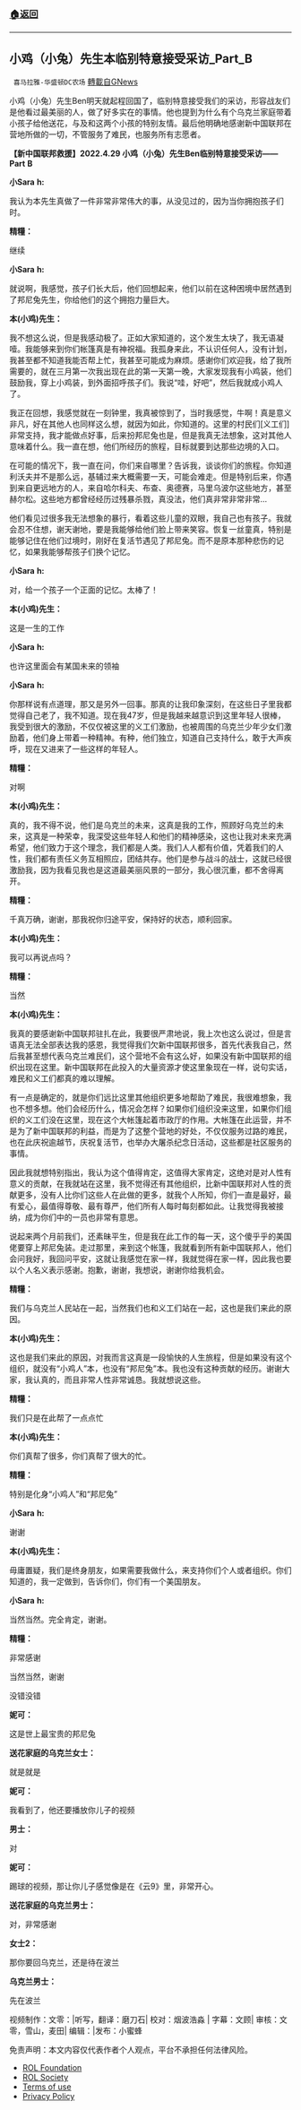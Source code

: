 ###  [:house:返回](README.md)
---


## 小鸡（小兔）先生本临别特意接受采访_Part_B
` 喜马拉雅-华盛顿DC农场` [轉載自GNews](https://gnews.org/zh-hans/2477421/)

小鸡（小兔）先生Ben明天就起程回国了，临别特意接受我们的采访，形容战友们是他看过最美丽的人，做了好多实在的事情。他也提到为什么有个乌克兰家庭带着小孩子给他送花，与及和这两个小孩的特别友情。最后他明确地感谢新中国联邦在营地所做的一切，不管服务了难民，也服务所有志愿者。
  
**【新中国联邦救援】2022.4.29 小鸡（小兔）先生Ben临别特意接受采访——Part** **B**
 
**小Sara** **h:**
 
我认为本先生真做了一件非常非常伟大的事，从没见过的，因为当你拥抱孩子们时。
 
**精糧：**
 
继续
 
**小Sara** **h:**
 
就说啊，我感觉，孩子们长大后，他们回想起来，他们以前在这种困境中居然遇到了邦尼兔先生，你给他们的这个拥抱力量巨大。
 
**本(小鸡)先生：**
 
我不想这么说，但是我感动极了。正如大家知道的，这个发生太块了，我无语凝噎。我能够来到你们帐篷真是有神祝福。我孤身来此，不认识任何人，没有计划，我甚至都不知道我能否帮上忙，我甚至可能成为麻烦。感谢你们欢迎我，给了我所需要的，就在三月第一次我出现在此的第一天第一晚，大家发现我有小鸡装，他们鼓励我，穿上小鸡装，到外面招呼孩子们。我说“哇，好吧”，然后我就成小鸡人了。
 
我正在回想，我感觉就在一刻钟里，我真被惊到了，当时我感觉，牛啊！真是意义非凡，好在其他人也同样这么想，就因为如此，你知道的。这里的村民们[义工们]非常支持，我才能做点好事，后来扮邦尼兔也是，但是我真无法想象，这对其他人意味着什么。我一直在想，他们所经历的旅程，目标就要到达那些边境的入口。
 
在可能的情况下，我一直在问，你们来自哪里？告诉我，谈谈你们的旅程。你知道利沃夫并不是那么远，基辅过来大概需要一天，可能会难走。但是特别后来，你遇到来自更远地方的人，来自哈尔科夫、布查、奥德赛，马里乌波尔这些地方，甚至赫尔松。这些地方都曾经经历过残暴杀戮，真没法，他们真非常非常非常…
 
他们看见过很多我无法想象的暴行，看着这些儿童的双眼，我自己也有孩子。我就会忍不住想，谢天谢地，要是我能够给他们脸上带来笑容。恢复一丝童真，特别是能够记住在他们过境时，刚好在复活节遇见了邦尼兔。而不是原本那种悲伤的记忆，如果我能够帮孩子们换个记忆。
 
**小Sara** **h:**
 
对，给一个孩子一个正面的记忆。太棒了！
 
**本(小鸡)先生：**
 
这是一生的工作
 
**小Sara** **h:**
 
也许这里面会有某国未来的领袖
 
**小Sara** **h:**
 
你那样说有点道理，那又是另外一回事。那真的让我印象深刻，在这些日子里我都觉得自己老了，我不知道。现在我47岁，但是我越来越意识到这里年轻人很棒，我受到很大的激励，不仅仅被这里的义工们激励，也被周围的乌克兰少年少女们激励着，他们身上带着一种精神。有种，他们独立，知道自己支持什么，敢于大声疾呼，现在又进来了一些这样的年轻人。
 
**精糧：**
 
对啊
 
**本(小鸡)先生：**
 
真的，我不得不说，他们是乌克兰的未来，这真是我的工作，照顾好乌克兰的未来，这真是一种荣幸，我深受这些年轻人和他们的精神感染，这也让我对未来充满希望，他们致力于这个理念，我们都是人类。我们人人都有价值，凭着我们的人性，我们都有责任义务互相照应，团结共存。他们是参与战斗的战士，这就已经很激励我，因为我看见我也是这道最美丽风景的一部分，我心很沉重，都不舍得离开。
 
**精糧：**
 
千真万确，谢谢，那我祝你归途平安，保持好的状态，顺利回家。
 
**本(小鸡)先生：**
 
我可以再说点吗？
 
**精糧：**
 
当然
 
**本(小鸡)先生：**
 
我真的要感谢新中国联邦驻扎在此，我要很严肃地说，我上次也这么说过，但是言语真无法全部表达我的感恩，我觉得我们欠新中国联邦很多，首先代表我自己，然后我甚至想代表乌克兰难民们，这个营地不会有这么好，如果没有新中国联邦的组织出现在这里。新中国联邦在此投入的大量资源才使这里象现在一样，说句实话，难民和义工们都真的难以理解。
 
有一点是确定的，就是你们远比这里其他组织更多地帮助了难民，我很难想象，我也不想多想。他们会经历什么，情况会怎样？如果你们组织没来这里，如果你们组织的义工们没在这里，现在这个大帐篷起着市政厅的作用。大帐篷在此运营，并不是为了新中国联邦的利益，而是为了这整个营地的好处，不仅仅服务过路的难民，也在此庆祝逾越节，庆祝复活节，也举办大屠杀纪念日活动，这些都是社区服务的事情。
 
因此我就想特别指出，我认为这个值得肯定，这值得大家肯定，这绝对是对人性有意义的贡献，在我就站在这里，我不觉得还有其他组织，比新中国联邦对人性的贡献更多，没有人比你们这些人在此做的更多，就我个人所知，你们一直是最好，最有爱心，最值得尊敬、最有尊严，他们所有人每时每刻都如此。让我觉得我被接纳，成为你们中的一员也非常有意思。
 
说起来两个月前我们，还素昧平生，但是我在此工作的每一天，这个傻乎乎的美国佬要穿上邦尼兔装。走过那里，来到这个帐篷，我就看到所有新中国联邦人，他们会问我好，我回问平安，这就让我感觉在家一样，我就觉得在家一样，因此我也要以个人名义表示感谢。抱歉，谢谢，我想说，谢谢你给我机会。
 
**精糧：**
 
我们与乌克兰人民站在一起，当然我们也和义工们站在一起，这也是我们来此的原因。
 
**本(小鸡)先生：**
 
这也是我们来此的原因，对我而言这真是一段愉快的人生旅程，但是如果没有这个组织，就没有“小鸡人”本，也没有“邦尼兔”本。我也没有这种贡献的经历。谢谢大家，我认真的，而且非常人性非常诚恳。我就想说这些。
 
**精糧：**
 
我们只是在此帮了一点点忙
 
**本(小鸡)先生：**
 
你们真帮了很多，你们真帮了很大的忙。
 
**精糧：**
 
特别是化身“小鸡人”和“邦尼兔”
 
**小Sara** **h:**
 
谢谢
 
**本(小鸡)先生：**
 
毋庸置疑，我们是终身朋友，如果需要我做什么，来支持你们个人或者组织。你们知道的，我一定做到，告诉你们，你们有一个美国朋友。
 
**小Sara** **h:**
 
当然当然。完全肯定，谢谢。
 
**精糧：**
 
非常感谢
 
当然当然，谢谢
 
没错没错
 
**妮可：**
 
这是世上最宝贵的邦尼兔
 
**送花家庭的乌克兰女士：**
 
就是就是
 
**妮可：**
 
我看到了，他还要播放你儿子的视频
 
**男士：**
 
对
 
**妮可：**
 
踢球的视频，那让你儿子感觉像是在《云9》里，非常开心。
 
**送花家庭的乌克兰男士：**
 
对，非常感谢
 
**女士2：**
 
那你要回乌克兰，还是待在波兰
 
**乌克兰男士：**
 
先在波兰
 
视频制作：文零：|听写，翻译：磨刀石| 校对：烟波浩淼 | 字幕：文顾| 审核：文零，雪山，麦田| 编辑：|发布：小蜜蜂

免责声明：本文内容仅代表作者个人观点，平台不承担任何法律风险。
  
- [ROL Foundation](https://rolfoundation.org/)
- [ROL Society](https://rolsociety.org/)
- [Terms of use](https://gnews.org/terms-of-use-3/)
- [Privacy Policy](https://gnews.org/privacy-policy/)
